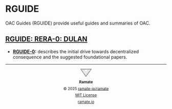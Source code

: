 # RGUIDE
OAC Guides (RGUIDE) provide useful guides and summaries of OAC.

<!--START OAC INDEX: DO NOT REMOVE THIS LINE -->
## [RGUIDE: RERA-0: DULAN](rera-000-000-000-dulan/README.md)
- **[RGUIDE-0](/rguide/rera-000-000-000-dulan/rguide-000-000-000/README.md):** describes the initial drive towards decentralized consequence and the suggested foundational papers.

<!--RAMATE FOOTER: DO NOT REMOVE THIS LINE-->
---

<div align="center">
  <a href="https://github.com/ramate-io/oac">
    <picture>
      <source srcset="/assets/ramate-inverted-transparent.png" media="(prefers-color-scheme: dark)">
      <img height="24" src="/assets/ramate-transparent.png" alt="Ramate"/>
    </picture>
  </a>
  <br/>
  <sub>
    <b>Ramate</b>
    <br/>
    &copy; 2025 <a href="https://github.com/ramate-io/ramate">ramate-io/ramate</a>
    <br/>
    <a href="https://github.com/ramate-io/ramate/blob/main/LICENSE">MIT License</a>
    <br/>
    <a href="https://www.ramate.io">ramate.io</a>
  </sub>
</div>

<!--END OAC INDEX: DO NOT REMOVE THIS LINE -->
